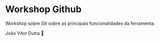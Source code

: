 # Workshop Github
Workshop sobre Git sobre as principais funcionalidades da ferramenta.

João Vitor Dutra 🚀
